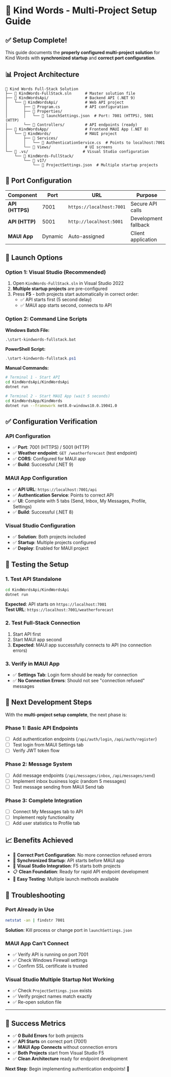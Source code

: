 # 🚀 Kind Words - Multi-Project Setup Guide

## ✅ **Setup Complete!**

This guide documents the **properly configured multi-project solution** for Kind Words with **synchronized startup** and **correct port configuration**.

## 📊 **Project Architecture**

```
📁 Kind Words Full-Stack Solution
├── 📄 KindWords-FullStack.sln      # Master solution file
├── 📁 KindWordsApi/                # Backend API (.NET 9)
│   └── 📁 KindWordsApi/            # Web API project
│       ├── 📄 Program.cs           # API configuration
│       ├── 📁 Properties/
│       │   └── 📄 launchSettings.json  # Port: 7001 (HTTPS), 5001 (HTTP)
│       └── 📁 Controllers/         # API endpoints (ready)
├── 📁 KindWordsApp/                # Frontend MAUI App (.NET 8)
│   └── 📁 KindWords/               # MAUI project
│       ├── 📁 Services/
│       │   └── 📄 AuthenticationService.cs  # Points to localhost:7001
│       └── 📁 Views/               # UI screens
└── 📁 .vs/                        # Visual Studio configuration
    └── 📁 KindWords-FullStack/
        └── 📁 v17/
            └── 📄 ProjectSettings.json  # Multiple startup projects
```

## 🔧 **Port Configuration**

| **Component**   | **Port** | **URL**                  | **Purpose**          |
| --------------- | -------- | ------------------------ | -------------------- |
| **API (HTTPS)** | 7001     | `https://localhost:7001` | Secure API calls     |
| **API (HTTP)**  | 5001     | `http://localhost:5001`  | Development fallback |
| **MAUI App**    | Dynamic  | Auto-assigned            | Client application   |

## 🎯 **Launch Options**

### **Option 1: Visual Studio (Recommended)**

1. Open `KindWords-FullStack.sln` in Visual Studio 2022
2. **Multiple startup projects** are pre-configured
3. Press **F5** - both projects start automatically in correct order:
   - ✅ API starts first (5 second delay)
   - ✅ MAUI app starts second, connects to API

### **Option 2: Command Line Scripts**

**Windows Batch File:**

```batch
.\start-kindwords-fullstack.bat
```

**PowerShell Script:**

```powershell
.\start-kindwords-fullstack.ps1
```

**Manual Commands:**

```bash
# Terminal 1 - Start API
cd KindWordsApi/KindWordsApi
dotnet run

# Terminal 2 - Start MAUI App (wait 5 seconds)
cd KindWordsApp/KindWords
dotnet run --framework net8.0-windows10.0.19041.0
```

## ✅ **Configuration Verification**

### **API Configuration**

- ✅ **Port**: 7001 (HTTPS) / 5001 (HTTP)
- ✅ **Weather endpoint**: `GET /weatherforecast` (test endpoint)
- ✅ **CORS**: Configured for MAUI app
- ✅ **Build**: Successful (.NET 9)

### **MAUI App Configuration**

- ✅ **API URL**: `https://localhost:7001/api`
- ✅ **Authentication Service**: Points to correct API
- ✅ **UI**: Complete with 5 tabs (Send, Inbox, My Messages, Profile, Settings)
- ✅ **Build**: Successful (.NET 8)

### **Visual Studio Configuration**

- ✅ **Solution**: Both projects included
- ✅ **Startup**: Multiple projects configured
- ✅ **Deploy**: Enabled for MAUI project

## 🔄 **Testing the Setup**

### **1. Test API Standalone**

```bash
cd KindWordsApi/KindWordsApi
dotnet run
```

**Expected**: API starts on `https://localhost:7001`  
**Test URL**: `https://localhost:7001/weatherforecast`

### **2. Test Full-Stack Connection**

1. Start API first
2. Start MAUI app second
3. **Expected**: MAUI app successfully connects to API (no connection errors)

### **3. Verify in MAUI App**

- ✅ **Settings Tab**: Login form should be ready for connection
- ✅ **No Connection Errors**: Should not see "connection refused" messages

## 🚧 **Next Development Steps**

With the **multi-project setup complete**, the next phase is:

### **Phase 1: Basic API Endpoints**

- [ ] Add authentication endpoints (`/api/auth/login`, `/api/auth/register`)
- [ ] Test login from MAUI Settings tab
- [ ] Verify JWT token flow

### **Phase 2: Message System**

- [ ] Add message endpoints (`/api/messages/inbox`, `/api/messages/send`)
- [ ] Implement inbox business logic (random 5 messages)
- [ ] Test message sending from MAUI Send tab

### **Phase 3: Complete Integration**

- [ ] Connect My Messages tab to API
- [ ] Implement reply functionality
- [ ] Add user statistics to Profile tab

## 📈 **Benefits Achieved**

- 🎯 **Correct Port Configuration**: No more connection refused errors
- 🚀 **Synchronized Startup**: API starts before MAUI app
- 🔧 **Visual Studio Integration**: F5 starts both projects
- 📋 **Clean Foundation**: Ready for rapid API endpoint development
- 🔄 **Easy Testing**: Multiple launch methods available

## 🐛 **Troubleshooting**

### **Port Already in Use**

```bash
netstat -an | findstr 7001
```

**Solution**: Kill process or change port in `launchSettings.json`

### **MAUI App Can't Connect**

- ✅ Verify API is running on port 7001
- ✅ Check Windows Firewall settings
- ✅ Confirm SSL certificate is trusted

### **Visual Studio Multiple Startup Not Working**

- ✅ Check `ProjectSettings.json` exists
- ✅ Verify project names match exactly
- ✅ Re-open solution file

---

## 🎉 **Success Metrics**

- ✅ **0 Build Errors** for both projects
- ✅ **API Starts** on correct port (7001)
- ✅ **MAUI App Connects** without connection errors
- ✅ **Both Projects** start from Visual Studio F5
- ✅ **Clean Architecture** ready for endpoint development

**Next Step**: Begin implementing authentication endpoints! 🚀
